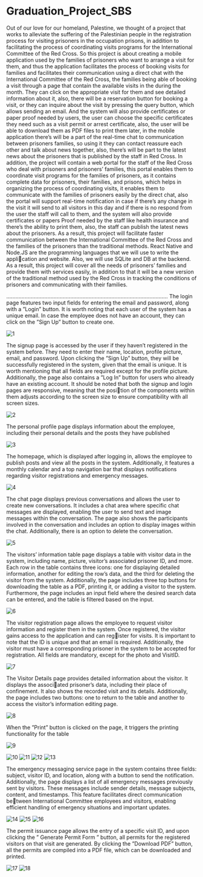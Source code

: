 # Graduation_Project_SBS
Out of our love for our homeland, Palestine, we thought of a project that works to alleviate
the suffering of the Palestinian people in the registration process for visiting prisoners in the
occupation prisons, in addition to facilitating the process of coordinating visits programs for
the International Committee of the Red Cross.
So this project is about creating a mobile application used by the families of prisoners who
want to arrange a visit for them, and thus the application facilitates the process of booking
visits for families and facilitates their communication using a direct chat with the International
Committee of the Red Cross, the families being able of booking a visit through a page that
contain the available visits in the during the month. They can click on the appropriate visit for
them and see detailed information about it, also, there will be a reservation button for booking
a visit, or they can inquire about the visit by pressing the query button, which allows sending
an email. And the system will also provide certificates or paper proof needed by users, the
user can choose the specific certificates they need such as a visit permit or arrest certificate,
also, the user will be able to download them as PDF files to print them later, in the mobile
application there’s will be a part of the real-time chat to communication between prisoners
families, so using it they can contact reassure each other and talk about news together, also,
there’s will be part to the latest news about the prisoners that is published by the staff in Red
Cross. In addition, the project will contain a web portal for the staff of the Red Cross who deal
with prisoners and prisoners’ families, this portal enables them to coordinate visit programs for
the families of prisoners, as it contains complete data for prisoners, their families, and prisons,
which helps in organizing the process of coordinating visits, it enables them to communicate
with the families of prisoners easily by the direct chat, also the portal will support real-time
notification in case if there’s any change in the visit it will send to all visitors in this day and
if there is no respond from the user the staff will call to them, and the system will also provide
certificates or papers Proof needed by the staff like health insurance and there’s the ability to
print them, also, the staff can publish the latest news about the prisoners. As a result, this
project will facilitate faster communication between the International Committee of the Red
Cross and the families of the prisoners than the traditional methods.
React Native and Node.JS are the programming languages that we will use to write the application and website. Also, we will use SQLite and DB at the backend. As a result, this project
will cover all the needs of prisoners’ families and provide them with services easily, in addition
to that it will be a new version of the traditional method used by the Red Cross in tracking
the conditions of prisoners and communicating with their families.

..........................................................................................................
The login page features two input fields for entering the email and password, along with a
”Login” button. It is worth noting that each user of the system has a unique email. In case
the employee does not have an account, they can click on the ”Sign Up” button to create one.

![1](https://github.com/sojodjamous/Graduation_Project_SBS/assets/107058107/5bb6fd55-a218-4056-bc8b-c5565319d292)

The signup page is accessed by the user if they haven’t registered in the system before. They
need to enter their name, location, profile picture, email, and password. Upon clicking the ”Sign
Up” button, they will be successfully registered in the system, given that the email is unique.
It is worth mentioning that all fields are required except for the profile picture. Additionally,
the page also contains a ”Log In” button for users who already have an existing account.
It should be noted that both the signup and login pages are responsive, meaning that the position of the components within them adjusts according to the screen size to ensure compatibility
with all screen sizes.

![2](https://github.com/sojodjamous/Graduation_Project_SBS/assets/107058107/beed7847-0d7c-4bfd-a582-84f5f54f5341)

The personal profile page displays information about the employee, including their personal
details and the posts they have published

![3](https://github.com/sojodjamous/Graduation_Project_SBS/assets/107058107/07bb8237-a598-411f-9e57-4db1adcca0e2)

The homepage, which is displayed after logging in, allows the employee to publish posts and view
all the posts in the system. Additionally, it features a monthly calendar and a top navigation
bar that displays notifications regarding visitor registrations and emergency messages.

![4](https://github.com/sojodjamous/Graduation_Project_SBS/assets/107058107/579c051c-697a-4d65-bc5c-6a5a09e816c6)

The chat page displays previous conversations and allows the user to create new conversations.
It includes a chat area where specific chat messages are displayed, enabling the user to send text
and image messages within the conversation. The page also shows the participants involved in
the conversation and includes an option to display images within the chat. Additionally, there
is an option to delete the conversation.

![5](https://github.com/sojodjamous/Graduation_Project_SBS/assets/107058107/f50a8b0d-9779-48d7-955c-5e637c814746)

The visitors’ information table page displays a table with visitor data in the system, including
name, picture, visitor’s associated prisoner ID, and more. Each row in the table contains three
icons: one for displaying detailed information, another for editing the row’s data, and the third
for deleting the visitor from the system. Additionally, the page includes three top buttons for
downloading the table as a PDF, printing it, or adding a visitor to the system.
Furthermore, the page includes an input field where the desired search data can be entered,
and the table is filtered based on the input.


![6](https://github.com/sojodjamous/Graduation_Project_SBS/assets/107058107/f8499ec5-7d42-43ea-b0c0-2c17678fb557)

The visitor registration page allows the employee to request visitor information and register
them in the system. Once registered, the visitor gains access to the application and can register for visits. It is important to note that the ID is unique and that an email is required.
Additionally, the visitor must have a corresponding prisoner in the system to be accepted for
registration. All fields are mandatory, except for the photo and VisitID.

![7](https://github.com/sojodjamous/Graduation_Project_SBS/assets/107058107/1205b5bc-57d3-473d-bbcc-42ab5d8ad0d8)

The Visitor Details page provides detailed information about the visitor. It displays the associated prisoner’s data, including their place of confinement. It also shows the recorded visit and
its details. Additionally, the page includes two buttons: one to return to the table and another
to access the visitor’s information editing page. 

![8](https://github.com/sojodjamous/Graduation_Project_SBS/assets/107058107/d1d7fbb3-b0c3-4b8a-a249-aa8e9714a159)

When the ”Print” button is clicked on the page, it triggers the printing functionality for the
table

![9](https://github.com/sojodjamous/Graduation_Project_SBS/assets/107058107/0fda5fd1-d0a9-421e-9383-523ae0bb668a)


![10](https://github.com/sojodjamous/Graduation_Project_SBS/assets/107058107/f6ebb787-7f12-4fad-a6ab-8c832ec468ca)
![11](https://github.com/sojodjamous/Graduation_Project_SBS/assets/107058107/de7dcfd4-a801-41af-9ab4-4ded192ffc6b)
![12](https://github.com/sojodjamous/Graduation_Project_SBS/assets/107058107/0baed28d-8e98-4bb3-b98d-945c2784b364)
![13](https://github.com/sojodjamous/Graduation_Project_SBS/assets/107058107/b14e3643-51ec-4693-b41b-0b2c587574f3)

The emergency messaging service page in the system contains three fields: subject, visitor ID,
and location, along with a button to send the notification. Additionally, the page displays a list
of all emergency messages previously sent by visitors. These messages include sender details,
message subjects, content, and timestamps. This feature facilitates direct communication between International Committee employees and visitors, enabling efficient handling of emergency
situations and important updates.

![14](https://github.com/sojodjamous/Graduation_Project_SBS/assets/107058107/8d7abf3d-7c1e-47ee-b809-ebd899efee30)
![15](https://github.com/sojodjamous/Graduation_Project_SBS/assets/107058107/d041c7e4-dc91-452f-9d46-9d9e09010e3e)
![16](https://github.com/sojodjamous/Graduation_Project_SBS/assets/107058107/4c050b39-be97-48ef-b4cd-63303215429c)

The permit issuance page allows the entry of a specific visit ID, and upon clicking the ” Generate
Permit Form ” button, all permits for the registered visitors on that visit are generated. By
clicking the ”Download PDF” button, all the permits are compiled into a PDF file, which can
be downloaded and printed.

![17](https://github.com/sojodjamous/Graduation_Project_SBS/assets/107058107/b12e8be2-be27-40a0-85ba-9f3bf196d367)
![18](https://github.com/sojodjamous/Graduation_Project_SBS/assets/107058107/14464902-af28-4573-b2f1-852231fe4a0c)
